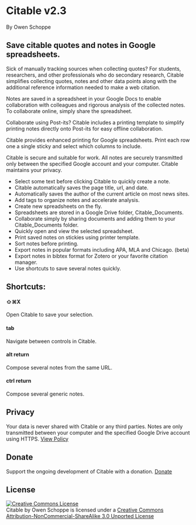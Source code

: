 # Citable v2.3
 By Owen Schoppe

## Save citable quotes and notes in Google spreadsheets.

Sick of manually tracking sources when collecting quotes? For students, researchers, and other professionals who do secondary research, Citable simplifies collecting quotes, notes and other data points along with the additional reference information needed to make a web citation.

Notes are saved in a spreadsheet in your Google Docs to enable collaboration with colleagues and rigorous analysis of the collected notes. To collaborate online, simply share the spreadsheet.

Collaborate using Post-its? Citable includes a printing template to simplify printing notes directly onto Post-its for easy offline collaboration.

Citable provides enhanced printing for Google spreadsheets. Print each row one a single sticky and select which columns to include.

Citable is secure and suitable for work. All notes are securely transmitted only between the specified Google account and your computer. Citable maintains your privacy.

- Select some text before clicking Citable to quickly create a note.
- Citable automatically saves the page title, url, and date.
- Automatically saves the author of the current article on most news sites.
- Add tags to organize notes and accelerate analysis.
- Create new spreadsheets on the fly.
- Spreadsheets are stored in a Google Drive folder, Citable_Documents.
- Collaborate simply by sharing documents and adding them to your Citable_Documents folder.
- Quickly open and view the selected spreadsheet.
- Print saved notes on stickies using printer template.
- Sort notes before printing.
- Export notes in popular formats including APA, MLA and Chicago. (beta)
- Export notes in bibtex format for Zotero or your favorite citation manager.
- Use shortcuts to save several notes quickly.

## Shortcuts:

#### ⇧⌘X
Open Citable to save your selection.

#### tab
Navigate between controls in Citable.

#### alt return
Compose several notes from the same URL.

#### ctrl return
Compose several generic notes.

## Privacy
Your data is never shared with Citable or any third parties. Notes are only transmitted between your computer and the specified Google Drive account using HTTPS.</div>
<a href="https://docs.google.com/document/d/1MAcmx7dVydaxejDyi_WEzHaYzimghYtxOVy7JBEucks/edit?usp=sharing" rel="noreferrer">View Policy</a>
<div class="divider m-vertical--large"></div>

## Donate
Support the ongoing development of Citable with a donation.
[Donate](https://www.paypal.com/cgi-bin/webscr?cmd=_s-xclick&hosted_button_id=CDRX53BPA7KZA&source=url)

## License
<a rel="license" href="https://creativecommons.org/licenses/by-nc-sa/3.0/"><img alt="Creative Commons License" style="border-width:0" src="https://i.creativecommons.org/l/by-nc-sa/3.0/80x15.png" rel="noreferrer" /></a><br /><span
    xmlns:dct="https://purl.org/dc/terms/" href="https://purl.org/dc/dcmitype/InteractiveResource" property="dct:title" rel="dct:type">Citable</span> by <span xmlns:cc="https://creativecommons.org/ns#" property="cc:attributionName">Owen Schoppe</span>
  is licensed under a <a rel="license" href="https://creativecommons.org/licenses/by-nc-sa/3.0/" rel="noreferrer">Creative Commons Attribution-NonCommercial-ShareAlike 3.0 Unported License</a>

<!--
 * Author: Owen Schoppe <owen.schoppe@gmail.com>
 * Citable by Owen Schoppe is licensed under a Creative Commons Attribution-NonCommercial-ShareAlike 3.0 Unported License
 *
 * Some code by:
 * Copyright (c) 2010 The Chromium Authors. All rights reserved.  Use of this
 * source code is governed by a BSD-style license that can be found in the
 * LICENSE file.
 *
 * Author: Eric Bidelman <ericbidelman@chromium.org>
 *
-->
